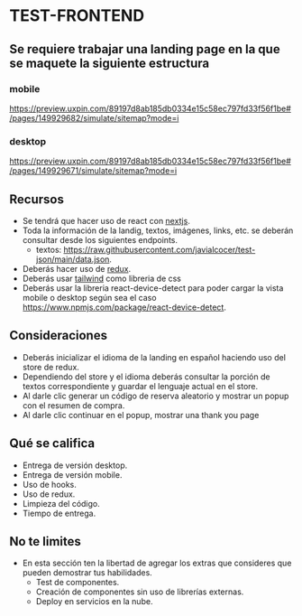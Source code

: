 # TEST-FRONTEND

## Se requiere trabajar una landing page en la que se maquete la siguiente estructura

### mobile
https://preview.uxpin.com/89197d8ab185db0334e15c58ec797fd33f56f1be#/pages/149929682/simulate/sitemap?mode=i
### desktop
https://preview.uxpin.com/89197d8ab185db0334e15c58ec797fd33f56f1be#/pages/149929671/simulate/sitemap?mode=i

## Recursos

- Se tendrá que hacer uso de react con <a href="https://nextjs.org/">nextjs</a>.
- Toda la información de la landig, textos, imágenes, links, etc. se deberán consultar desde los siguientes endpoints.
  - textos: https://raw.githubusercontent.com/javialcocer/test-json/main/data.json.
- Deberás hacer uso de <a href="https://redux.js.org/">redux</a>.
- Deberás usar <a href="https://tailwindcss.com/">tailwind</a> como libreria de css
- Deberás usar la libreria react-device-detect para poder cargar la vista mobile o desktop según sea el caso https://www.npmjs.com/package/react-device-detect.

## Consideraciones
- Deberás inicializar el idioma de la landing en español haciendo uso del store de redux.
- Dependiendo del store y el idioma deberás consultar la porción de textos correspondiente y guardar el lenguaje actual en el store.
- Al darle clic generar un código de reserva aleatorio y mostrar un popup con el resumen de compra.
- Al darle clic continuar en el popup, mostrar una thank you page

## Qué se califica
- Entrega de versión desktop.
- Entrega de versión mobile.
- Uso de hooks.
- Uso de redux.
- Limpieza del código.
- Tiempo de entrega.

## No te limites 
- En esta sección ten la libertad de agregar los extras que consideres que pueden demostrar tus habilidades.
  - Test de componentes.
  - Creación de componentes sin uso de librerías externas.
  - Deploy en servicios en la nube.
